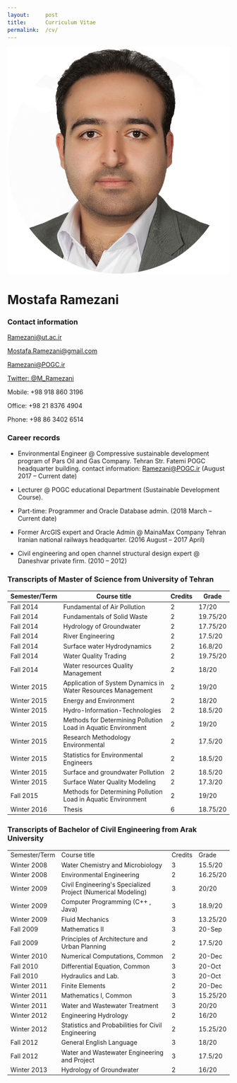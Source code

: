 ```yaml
---
layout:     post
title:      Curriculum Vitae
permalink:  /cv/
---
```

  ![Mostafa Ramezani](https://raw.githubusercontent.com/anonymoustafa/anonymostafa.github.io/master/pictures/mostafaramezani.jpg)

# Mostafa Ramezani
### Contact information

[Ramezani@ut.ac.ir](mailto:ramezani@ut.ac.ir)

[Mostafa.Ramezani@gmail.com](mailto:Mostafa.Ramezani@gmail.com)


[Ramezani@POGC.ir](mailto:Ramezani@pogc.ir)

[Twitter: @M_Ramezani](https://twitter.com/M_Ramezani)


 Mobile: +98 918 860 3196
 
 Office: +98 21 8376 4904

Phone: +98 86 3402 6514

### Career records
* Environmental Engineer @ Compressive sustainable development program of Pars Oil and Gas Company. Tehran Str. Fatemi POGC headquarter building. contact information: Ramezani@POGC.ir
(August 2017 – Current date)

* Lecturer @ POGC educational Department (Sustainable Development Course). 
* Part-time: Programmer and Oracle Database admin.
(2018 March – Current date)

* Former ArcGIS expert and Oracle Admin @ MainaMax Company Tehran Iranian national railways headquarter.
(2016 August – 2017 April)

* Civil engineering and open channel structural design expert @ Daneshvar private firm.
(2010 – 2012)


### Transcripts of Master of Science from University of Tehran

| Semester/Term | Course title                                                  | Credits | Grade    |
|---------------|---------------------------------------------------------------|---------|----------|
| Fall 2014     | Fundamental of Air Pollution                                  | 2       | 17/20    |
| Fall 2014     | Fundamentals of Solid Waste                                   | 2       | 19.75/20 |
| Fall 2014     | Hydrology of Groundwater                                      | 2       | 17.75/20 |
| Fall 2014     | River Engineering                                             | 2       | 17.5/20  |
| Fall 2014     | Surface water Hydrodynamics                                   | 2       | 16.8/20  |
| Fall 2014     | Water Quality Trading                                         | 2       | 19.75/20 |
| Fall 2014     | Water resources Quality Management                            | 2       | 18/20    |
| Winter 2015   | Application of System Dynamics in Water Resources Management  | 2       | 19/20    |
| Winter 2015   | Energy and Environment                                        | 2       | 18/20    |
| Winter 2015   | Hydro-Information-Technologies                                | 2       | 18.5/20  |
| Winter 2015   | Methods for Determining Pollution Load in Aquatic Environment | 2       | 19/20    |
| Winter 2015   | Research Methodology Environmental                            | 2       | 17.5/20  |
| Winter 2015   | Statistics for Environmental Engineers                        | 2       | 18.5/20  |
| Winter 2015   | Surface and groundwater Pollution                             | 2       | 18.5/20  |
| Winter 2015   | Surface Water Quality Modeling                                | 2       | 17.3/20  |
| Fall 2015     | Methods for Determining Pollution Load in Aquatic Environment | 2       | 19/20    |
| Winter 2016   | Thesis                                                        | 6       | 18.75/20 |

### Transcripts of Bachelor of Civil Engineering from Arak University

|  |                                                              |         |          |
|----------------------------------------------|--------------------------------------------------------------|---------|----------|
| Semester/Term                                | Course title                                                 | Credits | Grade    |
| Winter 2008                                  | Water Chemistry and Microbiology                             | 3       | 15.5/20  |
| Winter 2008                                  | Environmental Engineering                                    | 2       | 16.25/20 |
| Winter 2009                                  | Civil Engineering's Specialized Project (Numerical Modeling) | 3       | 20/20    |
| Winter 2009                                  | Computer Programming (C++ , Java)                            | 3       | 18.9/20  |
| Winter 2009                                  | Fluid Mechanics                                              | 3       | 13.25/20 |
| Fall 2009                                    | Mathematics II                                               | 3       | 20-Sep   |
| Fall 2009                                    | Principles of Architecture and Urban Planning                | 2       | 17.5/20  |
| Winter 2010                                  | Numerical Computations, Common                               | 2       | 20-Dec   |
| Fall 2010                                    | Differential Equation, Common                                | 3       | 20-Oct   |
| Fall 2010                                    | Hydraulics and Lab.                                          | 3       | 20-Oct   |
| Winter 2011                                  | Finite Elements                                              | 2       | 20-Dec   |
| Winter 2011                                  | Mathematics I, Common                                        | 3       | 15.25/20 |
| Winter 2011                                  | Water and Wastewater Treatment                               | 3       | 20/20    |
| Winter 2012                                  | Engineering Hydrology                                        | 2       | 16/20    |
| Winter 2012                                  | Statistics and Probabilities for Civil Engineering           | 2       | 15.25/20 |
| Fall 2012                                    | General English Language                                     | 3       | 18/20    |
| Fall 2012                                    | Water and Wastewater Engineering and Project                 | 3       | 17.5/20  |
| Winter 2013                                  | Hydrology of Groundwater                                     | 2       | 16/20    |